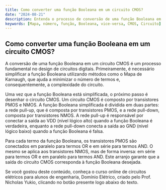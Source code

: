 ```yaml
---
title: Como converter uma função Booleana em um circuito CMOS?
date: "2024-08-21"
description: Entenda o processo de conversão de uma função Booleana em um circuito CMOS.
keywords: [Mapa, número, função, Booleana, vice-versa, CMOS, Circuito]
---
```


## Como converter uma função Booleana em um circuito CMOS?

A conversão de uma função Booleana em um circuito CMOS é um processo fundamental no design de circuitos digitais. Primeiramente, é necessário simplificar a função Booleana utilizando métodos como o Mapa de Karnaugh, que ajuda a minimizar o número de termos e, consequentemente, a complexidade do circuito.

Uma vez que a função Booleana está simplificada, o próximo passo é desenhar o circuito CMOS. Um circuito CMOS é composto por transistores PMOS e NMOS. A função Booleana simplificada é dividida em duas partes: a rede pull-up, que é composta por transistores PMOS, e a rede pull-down, composta por transistores NMOS. A rede pull-up é responsável por conectar a saída ao VDD (nível lógico alto) quando a função Booleana é verdadeira, enquanto a rede pull-down conecta a saída ao GND (nível lógico baixo) quando a função Booleana é falsa.

Para cada termo da função Booleana, os transistores PMOS são conectados em paralelo para termos OR e em série para termos AND. O mesmo se aplica aos transistores NMOS, mas de forma inversa: em série para termos OR e em paralelo para termos AND. Este arranjo garante que a saída do circuito CMOS corresponda à função Booleana desejada.

Se você gostou deste conteúdo, conheça o curso online de circuitos elétricos para alunos de engenharia, Domínio Elétrico, criado pelo Prof. Nicholas Yukio, clicando no botão presente logo abaixo do texto.